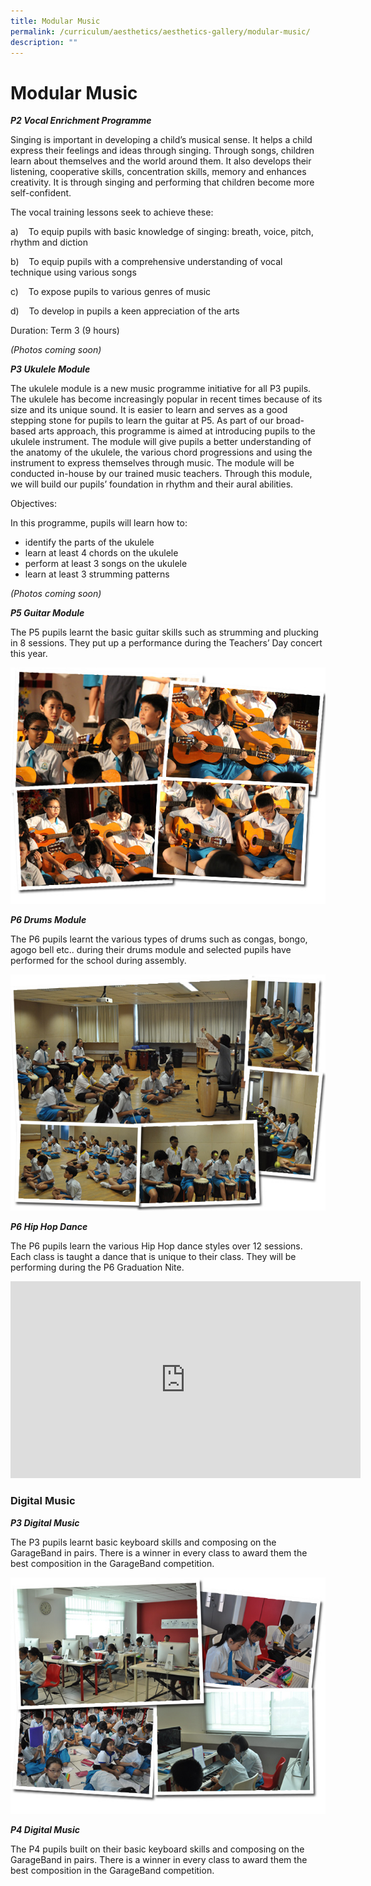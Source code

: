 ```yaml
---
title: Modular Music
permalink: /curriculum/aesthetics/aesthetics-gallery/modular-music/
description: ""
---
```

# **Modular Music**

**_P2 Vocal Enrichment Programme_**  

Singing is important in developing a child’s musical sense. It helps a child express their feelings and ideas through singing. Through songs, children learn about themselves and the world around them. It also develops their listening, cooperative skills, concentration skills, memory and enhances creativity. It is through singing and performing that children become more self-confident.

The vocal training lessons seek to achieve these:

a)    To equip pupils with basic knowledge of singing: breath, voice, pitch, rhythm and diction

b)    To equip pupils with a comprehensive understanding of vocal technique using various songs

c)    To expose pupils to various genres of music

d)    To develop in pupils a keen appreciation of the arts

Duration: Term 3 (9 hours)

_(Photos coming soon)_

**_P3 Ukulele Module_**

The ukulele module is a new music programme initiative for all P3 pupils. The ukulele has become increasingly popular in recent times because of its size and its unique sound. It is easier to learn and serves as a good stepping stone for pupils to learn the guitar at P5. As part of our broad-based arts approach, this programme is aimed at introducing pupils to the ukulele instrument. The module will give pupils a better understanding of the anatomy of the ukulele, the various chord progressions and using the instrument to express themselves through music. The module will be conducted in-house by our trained music teachers. Through this module, we will build our pupils’ foundation in rhythm and their aural abilities.

Objectives:

In this programme, pupils will learn how to:

*   identify the parts of the ukulele
*   learn at least 4 chords on the ukulele
*   perform at least 3 songs on the ukulele
*   learn at least 3 strumming patterns

_(Photos coming soon)_

**_P5 Guitar Module_**

The P5 pupils learnt the basic guitar skills such as strumming and plucking in 8 sessions. They put up a performance during the Teachers’ Day concert this year.

![](/images/Guitar.jpg)

**_P6 Drums Module_**

The P6 pupils learnt the various types of drums such as congas, bongo, agogo bell etc.. during their drums module and selected pupils have performed for the school during assembly.

![](/images/Drum.jpg)

**_P6 Hip Hop Dance_**

The P6 pupils learn the various Hip Hop dance styles over 12 sessions. Each class is taught a dance that is unique to their class. They will be performing during the P6 Graduation Nite.

<iframe width="560" height="315" src="https://www.youtube.com/embed/WYtg0RnCl-g" title="YouTube video player" frameborder="0" allow="accelerometer; autoplay; clipboard-write; encrypted-media; gyroscope; picture-in-picture" allowfullscreen></iframe>


### Digital Music

**_P3 Digital Music_**

The P3 pupils learnt basic keyboard skills and composing on the GarageBand in pairs. There is a winner in every class to award them the best composition in the GarageBand competition.

![](/images/DigitalMusic1.jpg)

**_P4 Digital Music_**

The P4 pupils built on their basic keyboard skills and composing on the GarageBand in pairs. There is a winner in every class to award them the best composition in the GarageBand competition.